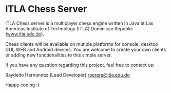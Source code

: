 # ITLA Chess Server

ITLA Chess server is a multiplayer chess engine written in Java at Las Americas Institute of Technology (ITLA) Dominican Republic (www.itla.edu.do).

Chess clients will be available on mutiple platforms for console, desktop GUI, WEB and Android devices.  You are welcome to create your own clients or adding new functionalities to this simple server.

If you have any question regarding this project, feel free to contact us:

Raydelto Hernandez (Lead Developer)
rperera@itla.edu.do

Happy coding :)
